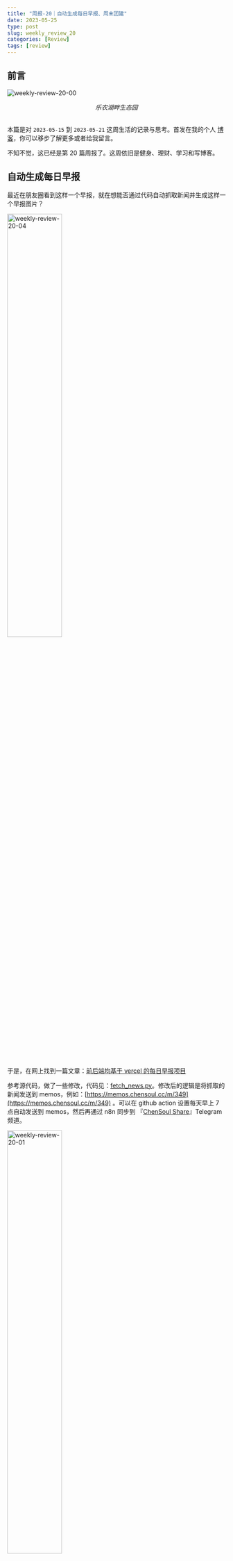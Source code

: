 ```yaml
---
title: "周报-20｜自动生成每日早报、周末团建"
date: 2023-05-25
type: post
slug: weekly_review_20
categories: [Review]
tags: [review]
---
```


## 前言

![weekly-review-20-00](/images/weekly-review-20-00.webp)

<center><i>乐农湖畔生态园</i></center>

<br/>

本篇是对 `2023-05-15` 到 `2023-05-21` 这周生活的记录与思考。首发在我的个人 [博客](https://blog.chensoul.cc/)，你可以移步了解更多或者给我留言。

不知不觉，这已经是第 20 篇周报了。这周依旧是健身、理财、学习和写博客。

## 自动生成每日早报

最近在朋友圈看到这样一个早报，就在想能否通过代码自动抓取新闻并生成这样一个早报图片？

<img src="/images/weekly-review-20-04.webp" alt="weekly-review-20-04" style="width:50%;" />

于是，在网上找到一篇文章：[前后端均基于 vercel 的每日早报项目](https://icodeq.com/2022/5fe2010403bb/)

参考源代码，做了一些修改，代码见：[fetch_news.py](https://github.com/chensoul/chensoul/blob/main/fetch_news.py)。修改后的逻辑是将抓取的新闻发送到 memos，例如：[https://memos.chensoul.cc/m/349](https://memos.chensoul.cc/m/349) 。可以在 github action 设置每天早上 7 点自动发送到 memos，然后再通过 n8n 同步到 『[ChenSoul Share](https://t.me/chensouls)』Telegram 频道。

<img src="/images/weekly-review-20-01.webp" alt="weekly-review-20-01" style="width: 50%;" />

在 memos 中导出的图片如下：

<img src="/images/weekly-review-20-05.webp" alt="weekly-review-20-05" style="width:50%;" />

如果能够通过 python 自动生成图片，那就更好了。记录一下，待以后实现。

## 团建

公司团建选择在周六，而且还是 520 这一天，真是会挑日子。很多人请假，最后只有 13 人参加团建，其中有 8 人是我们开发组的 🤣。挑两张照片发到这里～

![weekly-review-20-03](/images/weekly-review-20-03.webp)

![weekly-review-20-02](/images/weekly-review-20-02.webp)

## 理财

这周总计支出 1861 元，明细如下：

- 5 月 15 日：1027 元，武功山旅游，加油 327
- 5 月 16 日：42 元
- 5 月 17 日：12 元
- 5 月 18 日：16 元
- 5 月 19 日：25 元
- 5 月 20 日：562 元，看望六舅
- 5 月 21 日：177 元

## 健身

本周跑步 36 公里，最长跑步距离为 10 公里。明细数据如下：

![weekly-review-20-08](/images/weekly-review-20-08.webp)

我跑过了一些地方，希望随着时间推移，地图点亮的地方越来越多。2 年里我跑过 2 个省份 2 个城市。更多跑步数据在[跑步](https://run.chensoul.cc/)主页。

## 工作

#### 博客

![weekly-review-20-07](/images/weekly-review-20-07.webp)

本周完成五篇博客：

- [Java 设计模式：Abstract Document](/posts/2023/05/22/java-design-patterns-abstract-document/)
- [Java 设计模式：Abstract Factory](/posts/2023/05/22/java-design-patterns-abstract-factory/)

- [《Effective Java 3》笔记 11：当覆盖 equals 方法时，总要覆盖 hashCode 方法](/posts/2023/05/23/always-override-hashcode-when-you-override-equals/)

- [[译]Build Robust Continuous Integration With Docker and Friends](/posts/2023/05/22/docker-continuous-integration/)

- [Python 学习 1：注释、变量和常量](/posts/2023/05/23/python-comment-and-variable/)

## 本周分享

大部分有意思的内容会分享在 『[ChenSoul Share](https://t.me/chensouls)』Telegram 频道或者我的 [memos](https://memos.chensoul.cc/) 中。我写了一个 python 脚本从 memos 读取最近一周的 memos 记录。

- **2023-05-19** 陈皓（左耳朵耗子）前年做过一次直播访谈，谈到了技术、行业、创业的各个方面。本文是访谈内容的文字整理，以此纪念他。 [https://mp.weixin.qq.com/s/bOnW8gDJ-dXp4KbAjhDw9A](https://mp.weixin.qq.com/s/bOnW8gDJ-dXp4KbAjhDw9A) `#memos` `#skill` `#tool`
- **2023-05-17** 用 Material for MkDocs 来生成专业的技术文档 [https://vra.github.io/2023/05/17/mkdocs-material-tutorial/](https://vra.github.io/2023/05/17/mkdocs-material-tutorial/) `#memos` `#tool`
- **2023-05-17** 基于 Popsy 创建自己的个人主页 [https://popsy.co/](https://popsy.co/) `#memos` `#tool`
- **2023-05-17** Hellonext 是一种反馈管理平台，它可以帮助组织、企业和开发团队更好地管理用户反馈和需求。它提供了一个用户友好的界面，使用户可以轻松地提交反馈和建议，而管理人员可以使用该平台来跟踪和组织这些反馈，并确定哪些反馈应该优先考虑实现。Hellonext 还提供了数据分析和报告功能，帮助管理人员了解用户反馈的趋势和优先级，以便更好地满足用户需求。 [https://hellonext.co/](https://hellonext.co/) `#memos` `#tool`
- **2023-05-17** Dify 是一个简单且能力丰富的自然语言编程工具。你可以用它搭建商用级应用，个人助理。如果你想自己开发应用，Dify 也能为你省下接入 OpenAI 的后端工作，但使用我们逐步提供高的可视化运营能力，你可以持续的改进和训练你的 GPT 模型。 [https://docs.dify.ai/v/zh-hans/getting-started/intro-to-dify](https://docs.dify.ai/v/zh-hans/getting-started/intro-to-dify) `#tool` `#memos`
- **2023-05-17** 用 200 行 python 代码实现 dns 服务器的教程 [https://implement-dns.wizardzines.com/](https://implement-dns.wizardzines.com/) `#memos` `#tool`
- **2023-05-17** postman 推出了 postbot，使用人工智能帮助您调试和理解 API、更快地编写测试 [https://blog.postman.com/introducing-postbot-postmans-new-ai-assistant/](https://blog.postman.com/introducing-postbot-postmans-new-ai-assistant/) `#tool` `#memos`
- **2023-05-17** [https://imgg.gg/](https://imgg.gg/) 是一个可以将任意 sms 内容转换成为图片的工具，不用担心在 APP 上截图会泄漏隐私。生成的图片的样式很像 [https://poet.so/](https://poet.so/) ，不过 Poet.so 只能生成推特、linkedin、shopify 的分享图。 `#tool` `#memos`
- **2023-05-17** 都知道 ffmpeg 是媒体文件处理的瑞士军刀，但命令行的操作对大部分人来说确实会面临迷茫和繁琐。FFmpeg.guide 就是一个图形化生成 ffmpeg 命令的工具。 网站地址：[https://ffmpeg.guide/](https://ffmpeg.guide/) `#tool` `#memos`

以上。
